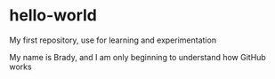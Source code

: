 # hello-world
My first repository, use for learning and experimentation

My name is Brady, and I am only beginning to understand how GitHub works
